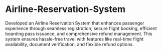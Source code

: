 # Airline-Reservation-System
Developed an Airline Reservation System that enhances passenger experience through seamless registration, secure flight booking, efficient boarding pass issuance, and comprehensive refund management. This system ensures hassle-free travel with features like real-time flight availability, document verification, and flexible refund options.
